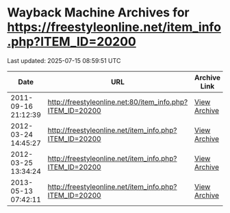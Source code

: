 # Wayback Machine Archives for https://freestyleonline.net/item_info.php?ITEM_ID=20200

Last updated: 2025-07-15 08:59:51 UTC

| Date | URL | Archive Link |
|------|-----|---------------|
| 2011-09-16 21:12:39 | http://freestyleonline.net:80/item_info.php?ITEM_ID=20200 | [View Archive](https://web.archive.org/web/20110916211239/http://freestyleonline.net:80/item_info.php?ITEM_ID=20200) |
| 2012-03-24 14:45:27 | http://freestyleonline.net/item_info.php?ITEM_ID=20200 | [View Archive](https://web.archive.org/web/20120324144527/http://freestyleonline.net/item_info.php?ITEM_ID=20200) |
| 2012-03-25 13:34:24 | http://freestyleonline.net/item_info.php?ITEM_ID=20200 | [View Archive](https://web.archive.org/web/20120325133424/http://freestyleonline.net/item_info.php?ITEM_ID=20200) |
| 2013-05-13 07:42:11 | http://freestyleonline.net/item_info.php?ITEM_ID=20200 | [View Archive](https://web.archive.org/web/20130513074211/http://freestyleonline.net/item_info.php?ITEM_ID=20200) |
